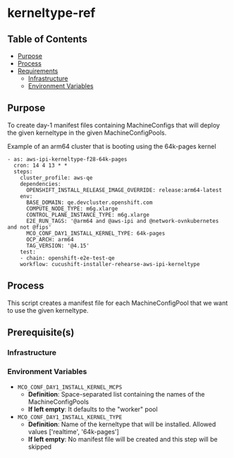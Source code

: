 # kerneltype-ref<!-- omit from toc -->

## Table of Contents<!-- omit from toc -->
- [Purpose](#purpose)
- [Process](#process)
- [Requirements](#requirements)
  - [Infrastructure](#infrastructure)
  - [Environment Variables](#environment-variables)

## Purpose

To create day-1 manifest files containing MachineConfigs that will deploy the given kerneltype in the given MachineConfigPools.

Example of an arm64 cluster that is booting using the 64k-pages kernel

```
- as: aws-ipi-kerneltype-f28-64k-pages
  cron: 14 4 13 * *
  steps:
    cluster_profile: aws-qe
    dependencies:
      OPENSHIFT_INSTALL_RELEASE_IMAGE_OVERRIDE: release:arm64-latest
    env:
      BASE_DOMAIN: qe.devcluster.openshift.com
      COMPUTE_NODE_TYPE: m6g.xlarge
      CONTROL_PLANE_INSTANCE_TYPE: m6g.xlarge
      E2E_RUN_TAGS: '@arm64 and @aws-ipi and @network-ovnkubernetes and not @fips'
      MCO_CONF_DAY1_INSTALL_KERNEL_TYPE: 64k-pages
      OCP_ARCH: arm64
      TAG_VERSION: '@4.15'
    test:
    - chain: openshift-e2e-test-qe
    workflow: cucushift-installer-rehearse-aws-ipi-kerneltype
```


## Process

This script creates a manifest file for each MachineConfigPool that we want to use the given kerneltype.

## Prerequisite(s)

### Infrastructure

### Environment Variables

- `MCO_CONF_DAY1_INSTALL_KERNEL_MCPS`
  - **Definition**: Space-separated list containing the names of the MachineConfigPools
  - **If left empty**:  It defaults to the "worker" pool
- `MCO_CONF_DAY1_INSTALL_KERNEL_TYPE`
  - **Definition**: Name of the kerneltype that will be installed. Allowed values ['realtime', '64k-pages']
  - **If left empty**:  No manifest file will be created and this step will be skipped
